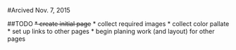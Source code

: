 #Arcived Nov. 7, 2015

##TODO
    ~~* create initial page~~
    * collect required images
    * collect color pallate
    * set up links to other pages
    * begin planing work (and layout) for other pages